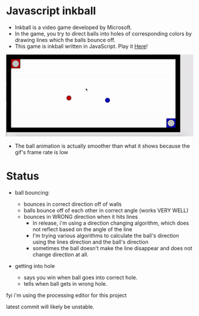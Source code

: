 # Javascript inkball
 - Inkball is a video game developed by Microsoft.
 - In the game, you try to direct balls into holes of corresponding colors by drawing lines which the balls bounce off.
 - This game is inkball written in JavaScript. Play it [Here](https://skparab1.github.io/javascript-inkball)!

![](inkball_gif2.gif)

- The ball animation is actually smoother than what it shows because the gif's frame rate is low

# Status
  - ball bouncing:
    - bounces in correct direction off of walls
    - balls bounce off of each other in correct angle (works VERY WELL)
    - bounces in WRONG direction when it hits lines
      - In release, i'm using a direction changing algorithm, which does not reflect based on the angle of the line
      - I'm trying various algorithms to calculate the ball's direction using the lines direction and the ball's direction
      - sometimes the ball doesn't make the line disappear and does not change direction at all.

  - getting into hole
    - says you win when ball goes into correct hole.
    - tells when ball gets in wrong hole.

fyi i'm using the processing editor for this project

latest commit will likely be unstable.


